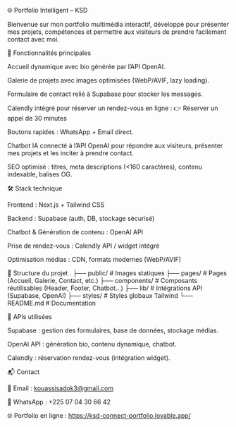 🌐 Portfolio Intelligent – KSD

Bienvenue sur mon portfolio multimédia interactif, développé pour présenter mes projets, compétences et permettre aux visiteurs de prendre facilement contact avec moi.

🚀 Fonctionnalités principales

Accueil dynamique avec bio générée par l’API OpenAI.

Galerie de projets avec images optimisées (WebP/AVIF, lazy loading).

Formulaire de contact relié à Supabase pour stocker les messages.

Calendly intégré pour réserver un rendez-vous en ligne :
👉 Réserver un appel de 30 minutes

Boutons rapides : WhatsApp + Email direct.

Chatbot IA connecté à l’API OpenAI pour répondre aux visiteurs, présenter mes projets et les inciter à prendre contact.

SEO optimisé : titres, meta descriptions (<160 caractères), contenu indexable, balises OG.

🛠️ Stack technique

Frontend : Next.js + Tailwind CSS

Backend : Supabase (auth, DB, stockage sécurisé)

Chatbot & Génération de contenu : OpenAI API

Prise de rendez-vous : Calendly API / widget intégré

Optimisation médias : CDN, formats modernes (WebP/AVIF)

📂 Structure du projet
.
├── public/           # Images statiques
├── pages/            # Pages (Accueil, Galerie, Contact, etc.)
├── components/       # Composants réutilisables (Header, Footer, Chatbot…)
├── lib/              # Intégrations API (Supabase, OpenAI)
├── styles/           # Styles globaux Tailwind
└── README.md         # Documentation


🔑 APIs utilisées

Supabase : gestion des formulaires, base de données, stockage médias.

OpenAI API : génération bio, contenu dynamique, chatbot.

Calendly : réservation rendez-vous (intégration widget).

📬 Contact

📧 Email : kouassisadok3@gmail.com

💬 WhatsApp : +225 07 04 30 66 42

🌐 Portfolio en ligne : https://ksd-connect-portfolio.lovable.app/